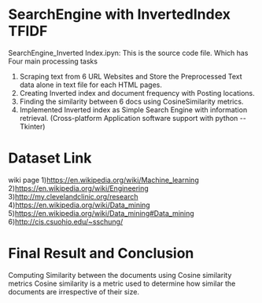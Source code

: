 # SearchEngine with InvertedIndex TFIDF
SearchEngine_Inverted Index.ipyn: This is the source code file. Which has Four main processing tasks
1) Scraping text from 6 URL Websites and Store the Preprocessed Text data alone in text file for each HTML pages.
2) Creating Inverted index and document frequency with Posting locations.
3) Finding the similarity between 6 docs using CosineSimilarity metrics.
4) Implemented Inverted index as Simple Search Engine with information
retrieval. (Cross-platform Application software support with python -- Tkinter)

# Dataset Link
wiki page 
1)https://en.wikipedia.org/wiki/Machine_learning
2)https://en.wikipedia.org/wiki/Engineering
3)http://my.clevelandclinic.org/research
4)https://en.wikipedia.org/wiki/Data_mining
5)https://en.wikipedia.org/wiki/Data_mining#Data_mining
6)http://cis.csuohio.edu/~sschung/

# Final Result and Conclusion
Computing Similarity between the documents using Cosine similarity metrics
Cosine similarity is a metric used to determine how similar the documents are irrespective of their size.
